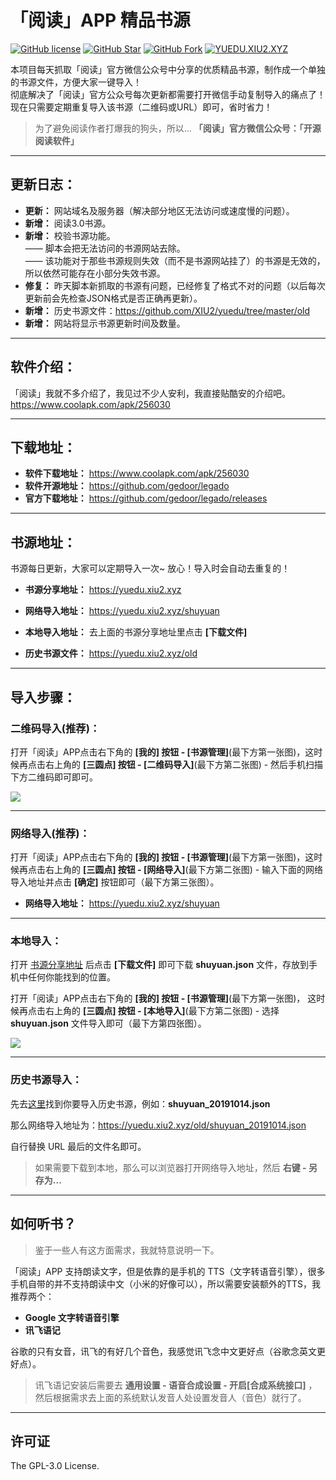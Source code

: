 # 「阅读」APP 精品书源

[![GitHub license](https://img.shields.io/badge/license-GPL--3.0-orange?style=flat-square&color=0f6adb)](https://github.com/XIU2/yuedu/blob/master/LICENSE)
[![GitHub Star](https://img.shields.io/github/stars/XIU2/yuedu.svg?style=flat-square&label=Star&color=0f6adb)](https://github.com/XIU2/yuedu/stargazers)
[![GitHub Fork](https://img.shields.io/github/forks/XIU2/yuedu.svg?style=flat-square&label=Fork&color=0f6adb)](https://github.com/XIU2/yuedu/network/members)
[![YUEDU.XIU2.XYZ](https://img.shields.io/static/v1?label=%20&message=YUEDU.XIU2.XYZ&style=flat-square&labelColor=1172EB&color=0f6adb&logo=data:image/png;base64,iVBORw0KGgoAAAANSUhEUgAAABAAAAAQCAYAAAAf8/9hAAAA1ElEQVR42mMULHr9n4ECwEhVA971ijDUb/7CMPnAD4Y4M3aGCeG8ODUKFb/BNCDYgI1hdiwfXBIbQFcDNwBkO0wQXRGyHDofqwHOaiwMq9MFGDwnvWfw0WNnyHbgYnCf+J7h9KO/xBkAYuPzN1EGoIcDLnnaGUCRF5D5INqk/R3DvTf/iI8FmAtgBtRt+sJw8ckfho1ZAnAxnAYgawYBH21WhkVJ/HAxgglJlJuR4cnHfwzsLIwo/o8yYWOYEsnH8PHbP4bStV8Y1lz4hZmUyQEUGwAAWJ624X5VLdcAAAAASUVORK5CYII=)](https://yuedu.xiu2.xyz)

本项目每天抓取「阅读」官方微信公众号中分享的优质精品书源，制作成一个单独的书源文件，方便大家一键导入！  
彻底解决了「阅读」官方公众号每次更新都需要打开微信手动复制导入的痛点了！现在只需要定期重复导入该书源（二维码或URL）即可，省时省力！  
> 为了避免阅读作者打爆我的狗头，所以... **「阅读」官方微信公众号：「开源阅读软件」**  

****

## 更新日志：
- **更新：** 网站域名及服务器（解决部分地区无法访问或速度慢的问题）。
- **新增：** 阅读3.0书源。
- **新增：** 校验书源功能。  
—— 脚本会把无法访问的书源网站去除。  
—— 该功能对于那些书源规则失效（而不是书源网站挂了）的书源是无效的，所以依然可能存在小部分失效书源。
- **修复：** 昨天脚本新抓取的书源有问题，已经修复了格式不对的问题（以后每次更新前会先检查JSON格式是否正确再更新）。
- **新增：** 历史书源文件：https://github.com/XIU2/yuedu/tree/master/old
- **新增：** 网站将显示书源更新时间及数量。

****

## 软件介绍：
「阅读」我就不多介绍了，我见过不少人安利，我直接贴酷安的介绍吧。  
https://www.coolapk.com/apk/256030

****

## 下载地址：
- **软件下载地址：** https://www.coolapk.com/apk/256030
- **软件开源地址：** https://github.com/gedoor/legado
- **官方下载地址：** https://github.com/gedoor/legado/releases

****

## 书源地址：
书源每日更新，大家可以定期导入一次~ 放心！导入时会自动去重复的！
- **书源分享地址：** https://yuedu.xiu2.xyz
- **网络导入地址：** https://yuedu.xiu2.xyz/shuyuan

- **本地导入地址：** 去上面的书源分享地址里点击 **\[下载文件\]**
- **历史书源文件：** https://yuedu.xiu2.xyz/old

****

## 导入步骤：
### 二维码导入(推荐)：
打开「阅读」APP点击右下角的 **\[我的\] 按钮 - \[书源管理\]**(最下方第一张图)，这时候再点击右上角的 **\[三圆点\] 按钮 - \[二维码导入\]**(最下方第二张图) - 然后手机扫描下方二维码即可即可。  

![](https://yuedu.xiu2.xyz/dist/img/img-02.png)

****

### 网络导入(推荐)：
打开「阅读」APP点击右下角的 **\[我的\] 按钮 - \[书源管理\]**(最下方第一张图)，这时候再点击右上角的 **\[三圆点\] 按钮 - \[网络导入\]**(最下方第二张图) - 输入下面的网络导入地址并点击 **\[确定\]** 按钮即可（最下方第三张图）。  
- **网络导入地址：** https://yuedu.xiu2.xyz/shuyuan

****

### 本地导入：
打开 [书源分享地址](https://yuedu.xiu2.xyz) 后点击 **\[下载文件\]** 即可下载 **shuyuan.json** 文件，存放到手机中任何你能找到的位置。  

打开「阅读」APP点击右下角的 **\[我的\] 按钮 - \[书源管理\]**(最下方第一张图)， 这时候再点击右上角的 **\[三圆点\] 按钮 - \[本地导入\]**(最下方第二张图) - 选择 **shuyuan.json** 文件导入即可（最下方第四张图）。  

![](https://yuedu.xiu2.xyz/dist/img/img-04.png)

****

### 历史书源导入：

先去[这里](https://yuedu.xiu2.xyz/old)找到你要导入历史书源，例如：**shuyuan_20191014.json**  

那么网络导入地址为：https://yuedu.xiu2.xyz/old/shuyuan_20191014.json  

自行替换 URL 最后的文件名即可。

> 如果需要下载到本地，那么可以浏览器打开网络导入地址，然后 **右键 - 另存为...**

****

## 如何听书？

> 鉴于一些人有这方面需求，我就特意说明一下。  

「阅读」APP 支持朗读文字，但是依靠的是手机的 TTS（文字转语音引擎），很多手机自带的并不支持朗读中文（小米的好像可以），所以需要安装额外的TTS，我推荐两个：
- **Google 文字转语音引擎**  
- **讯飞语记**  

谷歌的只有女音，讯飞的有好几个音色，我感觉讯飞念中文更好点（谷歌念英文更好点）。

> 讯飞语记安装后需要去 **通用设置 - 语音合成设置 - 开启\[合成系统接口\]** ，然后根据需求去上面的系统默认发音人处设置发音人（音色）就行了。  

****

## 许可证
The GPL-3.0 License.  
